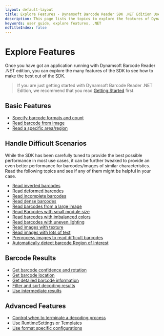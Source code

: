 ```yaml
---
layout: default-layout
title: Explore Features - Dynamsoft Barcode Reader SDK .NET Edition User Guide
description: This page lists the topics to explore the features of Dynamsoft Barcode Reader .NET Edition.
keywords: user guide, explore features, .NET
noTitleIndex: false
---
```


# Explore Features

Once you have got an application running with Dynamsoft Barcode Reader .NET edition, you can explore the many features of the SDK to see how to make the best out of the SDK.

> If you are just getting started with Dynamsoft Barcode Reader .NET Edition, we recommend that you read [Getting Started]({{site.dbr_dotnet}}user-guide.html) first.

## Basic Features

* [Specify barcode formats and count]({{site.features}}barcode-formats-and-count.html?lang=csharp)
* [Read barcode from image]({{site.features}}read-different-source.html?lang=csharp)
* [Read a specific area/region]({{site.features}}barcode-scan-region.html?lang=csharp)

## Handle Difficult Scenarios

While the SDK has been carefully tuned to provide the best possible performance in most use cases, it can be further tweaked to provide an even better performance for barcodes/images of similar characteristics. Read the following topics and see if any of them might be helpful in your case.

* [Read inverted barcodes]({{site.features}}read-inverted-barcodes.html?lang=csharp)
* [Read deformed barcodes]({{site.features}}read-deformed-barcodes.html?lang=csharp)
* [Read incomplete barcodes]({{site.features}}read-incomplete-barcodes.html?lang=csharp)
* [Read dense barcodes]({{site.features}}read-dense-barcodes.html?lang=csharp)
* [Read barcodes from a large image]({{site.features}}read-a-large-image.html?lang=csharp)
* [Read Barcodes with small module size]({{site.features}}read-barcodes-with-small-module-size.html?lang=csharp)
* [Read barcodes with imbalanced colors]({{site.features}}read-barcodes-with-imbalanced-colour.html?lang=csharp)
* [Read barcodes with uneven lighting]({{site.features}}read-barcodes-with-uneven-lighting.html?lang=csharp)
* [Read images with texture]({{site.features}}read-images-with-texture.html?lang=csharp)
* [Read images with lots of text]({{site.features}}read-images-with-lots-of-text.html?lang=csharp)
* [Preprocess images to read difficult barcodes]({{site.features}}preprocess-images.html?lang=csharp)
* [Automatically detect barcode Region of Interest]({{site.features}}use-region-predetection.html?lang=csharp)

## Barcode Results

* [Get barcode confidence and rotation]({{site.features}}get-confidence-rotation.html?lang=csharp)
* [Get barcode location]({{site.features}}get-barcode-location.html?lang=csharp)
* [Get detailed barcode information]({{site.features}}get-detailed-info.html?lang=csharp)
* [Filter and sort decoding results]({{site.features}}filter-and-sort.html?lang=csharp)
* [Use intermediate results]({{site.features}}use-intermidiate-results.html?lang=csharp)

## Advanced Features

* [Control when to terminate a decoding process]({{site.features}}control-terminate-phase.html?lang=csharp)
* [Use RuntimeSettings or Templates]({{site.features}}use-runtimesettings-or-templates.html?lang=csharp)
* [Use format specific configurations]({{site.features}}use-format-specific-configuration.html?lang=csharp)
